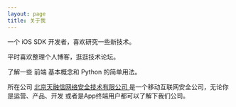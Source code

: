 ```yaml
---
layout: page
title: 关于我 
---
```


一个 iOS SDK 开发者，喜欢研究一些新技术。
<p>
平时喜欢整理个人博客，逛逛技术论坛。
<p>
了解一些 前端 基本概念和 Python 的简单用法。

<p>

所在公司
<a target="_blank" href="http://www.topsec.com.cn/"> 北京天融信网络安全技术有限公司 </a>
是一个移动互联网安全公司，无论你是运营、产品、开发 或者是App终端用户都可以了解下我们公司。
<p>

